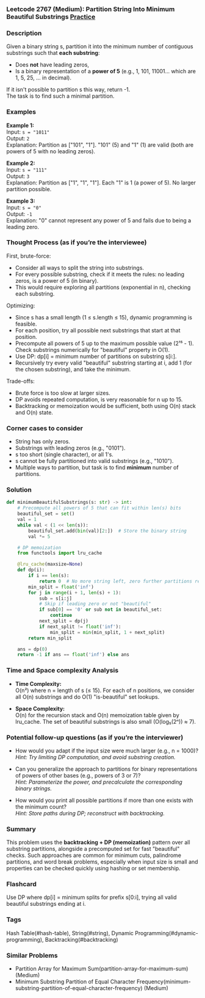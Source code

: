 ### Leetcode 2767 (Medium): Partition String Into Minimum Beautiful Substrings [Practice](https://leetcode.com/problems/partition-string-into-minimum-beautiful-substrings)

### Description  
Given a binary string s, partition it into the minimum number of contiguous substrings such that **each substring**:
- Does **not** have leading zeros,
- Is a binary representation of a **power of 5** (e.g., 1, 101, 11001... which are 1, 5, 25, ... in decimal).

If it isn't possible to partition s this way, return -1.  
The task is to find such a minimal partition.

### Examples  

**Example 1:**  
Input: `s = "1011"`  
Output: `2`  
Explanation: Partition as ["101", "1"]. "101" (5) and "1" (1) are valid (both are powers of 5 with no leading zeros).

**Example 2:**  
Input: `s = "111"`  
Output: `3`  
Explanation: Partition as ["1", "1", "1"]. Each "1" is 1 (a power of 5). No larger partition possible.

**Example 3:**  
Input: `s = "0"`  
Output: `-1`  
Explanation: "0" cannot represent any power of 5 and fails due to being a leading zero.

### Thought Process (as if you’re the interviewee)  
First, brute-force:
- Consider all ways to split the string into substrings.
- For every possible substring, check if it meets the rules: no leading zeros, is a power of 5 (in binary).
- This would require exploring all partitions (exponential in n), checking each substring.

Optimizing:
- Since s has a small length (1 ≤ s.length ≤ 15), dynamic programming is feasible.
- For each position, try all possible next substrings that start at that position.
- Precompute all powers of 5 up to the maximum possible value (2¹⁵ - 1). Check substrings numerically for "beautiful" property in O(1).
- Use DP: dp[i] = minimum number of partitions on substring s[i:].
- Recursively try every valid "beautiful" substring starting at i, add 1 (for the chosen substring), and take the minimum.

Trade-offs:
- Brute force is too slow at larger sizes.
- DP avoids repeated computation, is very reasonable for n up to 15.
- Backtracking or memoization would be sufficient, both using O(n) stack and O(n) state.

### Corner cases to consider  
- String has only zeros.
- Substrings with leading zeros (e.g., "0101").
- s too short (single character), or all 1's.
- s cannot be fully partitioned into valid substrings (e.g., "1010").
- Multiple ways to partition, but task is to find **minimum** number of partitions.

### Solution

```python
def minimumBeautifulSubstrings(s: str) -> int:
    # Precompute all powers of 5 that can fit within len(s) bits
    beautiful_set = set()
    val = 1
    while val < (1 << len(s)):
        beautiful_set.add(bin(val)[2:])  # Store the binary string
        val *= 5

    # DP memoization
    from functools import lru_cache

    @lru_cache(maxsize=None)
    def dp(i):
        if i == len(s):
            return 0  # No more string left, zero further partitions required
        min_split = float('inf')
        for j in range(i + 1, len(s) + 1):
            sub = s[i:j]
            # Skip if leading zero or not "beautiful"
            if sub[0] == '0' or sub not in beautiful_set:
                continue
            next_split = dp(j)
            if next_split != float('inf'):
                min_split = min(min_split, 1 + next_split)
        return min_split

    ans = dp(0)
    return -1 if ans == float('inf') else ans
```

### Time and Space complexity Analysis  

- **Time Complexity:**  
  O(n²) where n = length of s (≤ 15). For each of n positions, we consider all O(n) substrings and do O(1) "is-beautiful" set lookups.

- **Space Complexity:**  
  O(n) for the recursion stack and O(n) memoization table given by lru_cache. The set of beautiful substrings is also small (O(log₅(2ⁿ)) ≈ 7).

### Potential follow-up questions (as if you’re the interviewer)  

- How would you adapt if the input size were much larger (e.g., n = 1000)?  
  *Hint: Try limiting DP computation, and avoid substring creation.*

- Can you generalize the approach to partitions for binary representations of powers of other bases (e.g., powers of 3 or 7)?  
  *Hint: Parameterize the power, and precalculate the corresponding binary strings.*

- How would you print all possible partitions if more than one exists with the minimum count?  
  *Hint: Store paths during DP; reconstruct with backtracking.*

### Summary
This problem uses the **backtracking + DP (memoization)** pattern over all substring partitions, alongside a precomputed set for fast "beautiful" checks. Such approaches are common for minimum cuts, palindrome partitions, and word break problems, especially when input size is small and properties can be checked quickly using hashing or set membership.


### Flashcard
Use DP where dp[i] = minimum splits for prefix s[0:i], trying all valid beautiful substrings ending at i.

### Tags
Hash Table(#hash-table), String(#string), Dynamic Programming(#dynamic-programming), Backtracking(#backtracking)

### Similar Problems
- Partition Array for Maximum Sum(partition-array-for-maximum-sum) (Medium)
- Minimum Substring Partition of Equal Character Frequency(minimum-substring-partition-of-equal-character-frequency) (Medium)